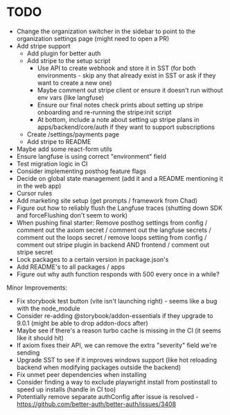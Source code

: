 # TODO

- Change the organization switcher in the sidebar to point to the organization settings page (might need to open a PR)
- Add stripe support
  - Add plugin for better auth
  - Add stripe to the setup script
    - Use API to create webhook and store it in SST (for both environments - skip any that already exist in SST or ask if they want to create a new one)
    - Maybe comment out stripe client or ensure it doesn't run without env vars (like langfuse)
    - Ensure our final notes check prints about setting up stripe onboarding and re-running the stripe:init script
    - At bottom, include a note about setting up stripe plans in apps/backend/core/auth if they want to support subscriptions
  - Create /settings/payments page
  - Add stripe to README
- Maybe add some react-form utils
- Ensure langfuse is using correct "environment" field
- Test migration logic in CI
- Consider implementing posthog feature flags
- Decide on global state management (add it and a README mentioning it in the web app)
- Cursor rules
- Add marketing site setup (get prompts / framework from Chad)
- Figure out how to reliably flush the Langfuse traces (shutting down SDK and forceFlushing don't seem to work)
- When pushing final starter: Remove posthog settings from config / comment out the axiom secret / comment out the langfuse secrets / comment out the loops secret / remove loops setting from config / comment out stripe plugin in backend AND frontend / comment out stripe secret
- Lock packages to a certain version in package.json's
- Add README's to all packages / apps
- Figure out why auth function responds with 500 every once in a while?

Minor Improvements:

- Fix storybook test button (vite isn't launching right) - seems like a bug with the node_module
- Consider re-adding @storybook/addon-essentials if they upgrade to 9.0.1 (might be able to drop addon-docs after)
- Maybe see if there's a reason turbo cache is missing in the CI (it seems like it should hit)
- If axiom fixes their API, we can remove the extra "severity" field we're sending
- Upgrade SST to see if it improves windows support (like hot reloading backend when modifying packages outside the backend)
- Fix unmet peer dependencies when installing
- Consider finding a way to exclude playwright install from postinstall to speed up installs (handle in CI too)
- Potentially remove separate authConfig after issue is resolved - https://github.com/better-auth/better-auth/issues/3408
